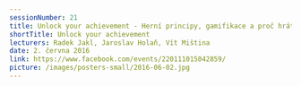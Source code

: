 ```yaml
---
sessionNumber: 21
title: Unlock your achievement - Herní principy, gamifikace a proč hrát hry
shortTitle: Unlock your achievement
lecturers: Radek Jakl, Jaroslav Holaň, Vít Miština
date: 2. června 2016
link: https://www.facebook.com/events/220111015042859/
picture: /images/posters-small/2016-06-02.jpg
---
```

